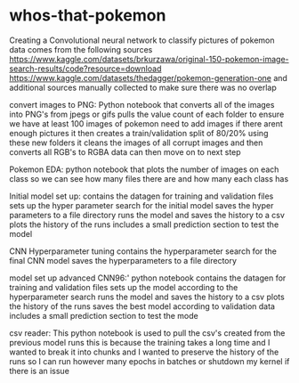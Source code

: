 # whos-that-pokemon
Creating a Convolutional neural network to classify pictures of pokemon 
data comes from the following sources
  https://www.kaggle.com/datasets/brkurzawa/original-150-pokemon-image-search-results/code?resource=download
  https://www.kaggle.com/datasets/thedagger/pokemon-generation-one
  and additional sources manually collected to make sure there was no overlap

convert images to PNG: 
  Python notebook that converts all of the images into PNG's from jpegs or gifs 
  pulls the value count of each folder to ensure we have at least 100 images of pokemon 
    need to add images if there arent enough pictures
  it then creates a train/validation split of 80/20% 
  using these new folders it cleans the images of all corrupt images and then converts all RGB's to RGBA
  data can then move on to next step
  
Pokemon EDA:
  python notebook that plots the number of images on each class so we can see how many files there are and how many each class has

Initial model set up:
  contains the datagen for training and validation files
  sets up the hyper parameter search for the initial model
    saves the hyper parameters to a file directory
  runs the model and saves the history to a csv
    plots the history of the runs
  includes a small prediction section to test the model
  
CNN Hyperparameter tuning 
  contains the hyperparameter search for the final CNN model
    saves the hyperparameters to a file directory
  
 model set up advanced CNN96:'
  python notebook
  contains the datagen for training and validation files
  sets up the model according to the hyperparameter search
  runs the model and saves the history to a csv
    plots the history of the runs
    saves the best model according to validation data
  includes a small prediction section to test the mode
 
csv reader:
  This python notebook is used to pull the csv's created from the previous model runs
    this is because the training takes a long time and I wanted to break it into chunks and I wanted to preserve the history of the runs so I can run however many epochs in batches or shutdown my kernel if there is an issue
    
